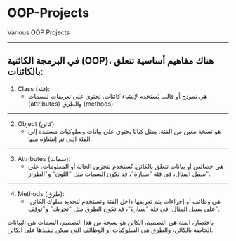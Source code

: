 # OOP-Projects
Various OOP Projects

---


## في البرمجة الكائنية (OOP)، هناك مفاهيم أساسية تتعلق بالكائنات:

1. Class (فئة):
   - هي نموذج أو قالب يُستخدم لإنشاء كائنات. تحتوي على تعريفات للسمات (attributes) والطرق (methods).
---
2. Object (كائن):
   - هو نسخة معين من الفئة. يمثل كيانًا يحتوي على بيانات وسلوكيات مستندة إلى الفئة التي تم إنشاؤه منها.
---
3. Attributes (سمات):
   - هي خصائص أو بيانات تتعلق بالكائن. تُستخدم لتخزين الحالة أو المعلومات. على سبيل المثال، في فئة "سيارة"، قد تكون السمات مثل "اللون" و"الطراز".
---
4. Methods (طرق):
   - هي وظائف أو إجراءات يتم تعريفها داخل الفئة وتستخدم لتحديد سلوك الكائن. على سبيل المثال، في فئة "سيارة"، قد تكون الطرق مثل "تحريك" و"توقف".

باختصار، الفئة هي التصميم، الكائن هو نسخة من هذا التصميم، السمات هي البيانات الخاصة بالكائن، والطرق هي السلوكيات أو الوظائف التي يمكن تنفيذها على الكائن.
